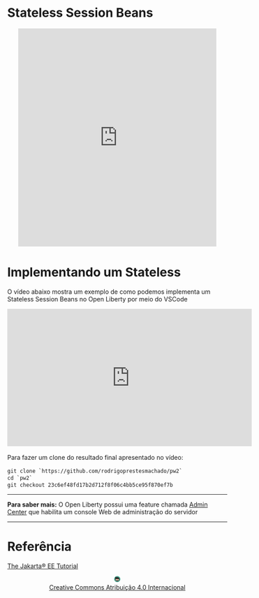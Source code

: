 # Stateless Session Beans

<center>
<iframe src="https://pw2.rpmhub.dev/topicos/stateless/slides/index.html#/" title="Stateless Session Beans" width="90%" height="500" style="border:none;"></iframe>
</center>

# Implementando um Stateless

O vídeo abaixo mostra um exemplo de como podemos implementa um Stateless Session Beans no Open Liberty por meio do VSCode

<center>
<iframe width="560" height="315" src="https://www.youtube.com/embed/gMfJjPpbCR8" title="Stateless" frameborder="0" allow="accelerometer; autoplay; clipboard-write; encrypted-media; gyroscope; picture-in-picture" allowfullscreen></iframe>
</center>

Para fazer um clone do resultado final apresentado no vídeo:

    git clone `https://github.com/rodrigoprestesmachado/pw2`
    cd `pw2`
    git checkout 23c6ef48fd17b2d712f8f06c4bb5ce95f870ef7b

---
**Para saber mais:** O Open Liberty possui uma feature chamada [Admin Center](https://openliberty.io/blog/2021/04/21/admin-center-21004.html#TAG_1) que habilita um console Web de administração do servidor

---

# Referência 

[The Jakarta® EE Tutorial](https://eclipse-ee4j.github.io/jakartaee-tutorial/#the-lifecycles-of-enterprise-beans)

<center>
<a href="https://rpmhub.dev" target="blanck"><img src="../../imgs/logo.png" alt="Rodrigo Prestes Machado" width="3%" height="3%" border=0 style="border:0; text-decoration:none; outline:none"></a><br/>
<a rel="license" href="http://creativecommons.org/licenses/by/4.0/">Creative Commons Atribuição 4.0 Internacional</a>
</center>